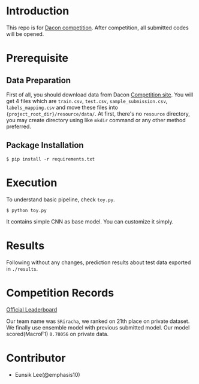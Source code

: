 # Introduction
This repo is for [Dacon competition](https://dacon.io/competitions/official/235744/overview/description). After competition, all submitted codes will be opened.

# Prerequisite

## Data Preparation
First of all, you should download data from Dacon [Competition site](https://dacon.io/competitions/official/235744/data). You will get 4 files which are `train.csv`, `test.csv`, `sample_submission.csv`, `labels_mapping.csv` and move these files into `{project_root_dir}/resource/data/`. At first, there's no `resource` directory, you may create directory using like `mkdir` command or any other method preferred.

## Package Installation
```shell
$ pip install -r requirements.txt
```

# Execution
To understand basic pipeline, check `toy.py`.
```Shell
$ python toy.py
```
It contains simple CNN as base model. You can customize it simply.

# Results
Following without any changes, prediction results about test data exported in `./results`.

# Competition Records
[Official Leaderboard](https://dacon.io/competitions/official/235744/leaderboard)

Our team name was `SRiracha`, we ranked on 21th place on private dataset. We finally use ensemble model with previous submitted model. Our model scored(MacroF1) `0.78056` on private data.

# Contributor
- Eunsik Lee(@emphasis10)